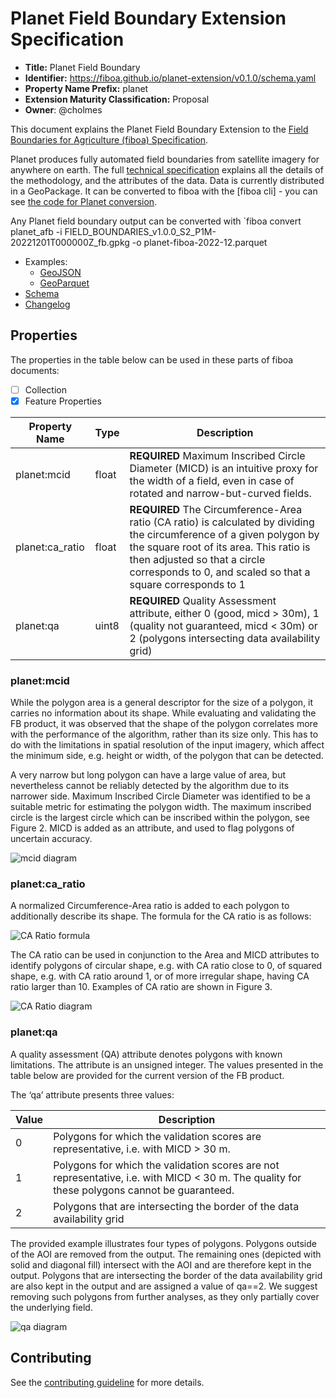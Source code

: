 # Planet Field Boundary Extension Specification

- **Title:** Planet Field Boundary
- **Identifier:** <https://fiboa.github.io/planet-extension/v0.1.0/schema.yaml>
- **Property Name Prefix:** planet
- **Extension Maturity Classification:** Proposal
- **Owner**: @cholmes

This document explains the Planet Field Boundary Extension to the
[Field Boundaries for Agriculture (fiboa) Specification](https://github.com/fiboa/specification).

Planet produces fully automated field boundaries from satellite imagery for anywhere on earth. The full 
[technical specification](https://planet.widen.net/s/5vq8w5wjvf/2403.08_mar-9444-field-boundaries-technical-specification-sheet-3) explains all 
the details of the methodology, and the attributes of the data. Data is currently distributed in a GeoPackage. It can
be converted to fiboa with the [fiboa cli] - you can see [the code for Planet conversion](https://github.com/fiboa/cli/blob/main/fiboa_cli/datasets/planet_afb.py).

Any Planet field boundary output can be converted with `fiboa convert planet_afb -i FIELD_BOUNDARIES_v1.0.0_S2_P1M-20221201T000000Z_fb.gpkg -o planet-fiboa-2022-12.parquet

- Examples:
  - [GeoJSON](examples/geojson/)
  - [GeoParquet](examples/geoparquet/)
- [Schema](schema/schema.yaml)
- [Changelog](./CHANGELOG.md)

## Properties

The properties in the table below can be used in these parts of fiboa documents:

- [ ] Collection
- [x] Feature Properties

| Property Name   | Type   | Description |
| --------------- | ------ | ----------- |
| planet:mcid | float | **REQUIRED** Maximum Inscribed Circle Diameter (MICD)  is an intuitive proxy for the width of a field, even in case of rotated and narrow-but-curved fields.  |
| planet:ca_ratio | float  | **REQUIRED** The Circumference-Area ratio (CA ratio) is calculated by dividing the circumference of a given polygon by the square root of its area. This ratio is then adjusted so that a circle corresponds to 0, and scaled so that a square corresponds to 1 |
| planet:qa | uint8 |  **REQUIRED** Quality Assessment attribute, either 0 (good, micd > 30m), 1 (quality not guaranteed, micd < 30m) or 2 (polygons intersecting data availability grid) |

### planet:mcid

While the polygon area is a general descriptor for the size of a polygon, it carries no information about its shape.
While evaluating and validating the FB product, it was observed that the shape of the polygon correlates more
with the performance of the algorithm, rather than its size only. This has to do with the limitations in spatial
resolution of the input imagery, which affect the minimum side, e.g. height or width, of the polygon that can be
detected.

A very narrow but long polygon can have a large value of area, but nevertheless cannot be reliably detected by
the algorithm due to its narrower side. Maximum Inscribed Circle Diameter was identified to be a suitable metric
for estimating the polygon width. The maximum inscribed circle is the largest circle which can be inscribed within
the polygon, see Figure 2. MICD is added as an attribute, and used to flag polygons of uncertain accuracy.

![mcid diagram](https://github.com/cholmes/planet-fb-extension/assets/407017/5a50d9ca-0ba1-478f-86e9-5ce049ca3c98)

### planet:ca_ratio

A normalized Circumference-Area ratio is added to each polygon to additionally describe its shape. The formula
for the CA ratio is as follows:

![CA Ratio formula](https://github.com/cholmes/planet-fb-extension/assets/407017/657b8d3d-eee4-4d45-adaa-c73ffe8052f9)


The CA ratio can be used in conjunction to the Area and MICD attributes to identify polygons of circular shape,
e.g. with CA ratio close to 0, of squared shape, e.g. with CA ratio around 1, or of more irregular shape, having CA
ratio larger than 10. Examples of CA ratio are shown in Figure 3.

![CA Ratio diagram](https://github.com/cholmes/planet-fb-extension/assets/407017/77cd2c6f-3c5e-4f5e-81d0-c4aa5b32825b)

### planet:qa

A quality assessment (QA) attribute denotes polygons with known limitations. The attribute is an unsigned
integer. The values presented in the table below are provided for the current version of the FB product.

The ‘qa’ attribute presents three values:

| Value | Description |
| ----- | ------------|
| 0 | Polygons for which the validation scores are representative, i.e. with MICD > 30 m. |
| 1 | Polygons for which the validation scores are not representative, i.e. with MICD < 30 m. The quality for these polygons cannot be guaranteed. |
| 2 | Polygons that are intersecting the border of the data availability grid |

The provided example illustrates four types of polygons. Polygons outside of the AOI are removed from the output. The remaining ones (depicted with solid and diagonal
fill) intersect with the AOI and are therefore kept in the output. Polygons that are intersecting the border of the data availability grid are also kept in the output and are
assigned a value of qa==2. We suggest removing such polygons from further analyses, as they only partially cover the underlying field.

![qa diagram](https://github.com/cholmes/planet-fb-extension/assets/407017/204f29b0-f723-4e22-a278-2ae49206a823)

## Contributing

See the [contributing guideline](CONTRIBUTING.md) for more details.
